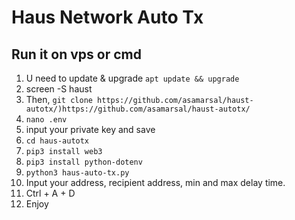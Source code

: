 ﻿# Haus Network Auto Tx

## Run it on vps or cmd

1. U need to update & upgrade ``apt update && upgrade``
2. screen -S haust
3. Then, ``git clone https://github.com/asamarsal/haust-autotx/)https://github.com/asamarsal/haust-autotx/``
4. ``nano .env``
5. input your private key and save
6. ``cd haus-autotx``
7. ``pip3 install web3``
8. ``pip3 install python-dotenv``
9. ``python3 haus-auto-tx.py``
10. Input your address, recipient address, min and max delay time.
11. Ctrl + A + D
12. Enjoy
